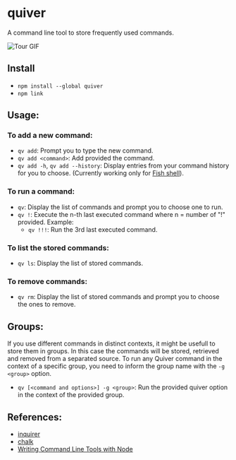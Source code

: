 # quiver

A command line tool to store frequently used commands.

![Tour GIF](https://media.giphy.com/media/l0IypDeK1kNWG3xks/giphy.gif)

## Install

* `npm install --global quiver`
* `npm link`

## Usage:

### To add a new command:

* `qv add`: Prompt you to type the new command.
* `qv add <command>`: Add provided the command.
* `qv add -h`, `qv add --history`: Display entries from your command history for you to choose. (Currently working only for [Fish shell](https://fishshell.com/)).

### To run a command:

* `qv`: Display the list of commands and prompt you to choose one to run.
* `qv !`: Execute the n-th last executed command where n = number of "!" provided. Example:
  * `qv !!!`: Run the 3rd last executed command.

### To list the stored commands:

* `qv ls`: Display the list of stored commands.

### To remove commands:

* `qv rm`: Display the list of stored commands and prompt you to choose the ones to remove.

## Groups:

If you use different commands in distinct contexts, it might be usefull to store them in groups. In this case the commands will be stored, retrieved and removed from a separated source.
To run any Quiver command in the context of a specific group, you need to inform the group name with the `-g <group>` option.

* `qv [<command and options>] -g <group>`: Run the provided quiver option in the context of the provided group.

## References:
* [inquirer](https://github.com/SBoudrias/Inquirer.js/)
* [chalk](https://github.com/chalk/chalk/)
* [Writing Command Line Tools with Node](http://javascriptplayground.com/blog/2015/03/node-command-line-tool/)

